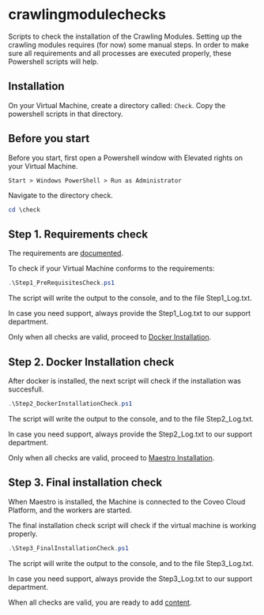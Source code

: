 # crawlingmodulechecks
Scripts to check the installation of the Crawling Modules.
Setting up the crawling modules requires (for now) some manual steps. In order to make sure all requirements and all processes are executed properly, these Powershell scripts will help.

## Installation
On your Virtual Machine, create a directory called: ```Check```.
Copy the powershell scripts in that directory.

## Before you start
Before you start, first open a Powershell window with Elevated rights on your Virtual Machine.
```
Start > Windows PowerShell > Run as Administrator
```
Navigate to the directory check.
```powershell
cd \check
```

## Step 1. Requirements check
The requirements are [documented](https://docs.coveo.com/en/23/cloud-v2-developers/requirements).

To check if your Virtual Machine conforms to the requirements:
```powershell
.\Step1_PreRequisitesCheck.ps1
```

The script will write the output to the console, and to the file Step1_Log.txt.

In case you need support, always provide the Step1_Log.txt to our support department.


Only when all checks are valid, proceed to [Docker Installation](https://docs.coveo.com/en/96/cloud-v2-developers/installing-docker#installing-docker-enterprise-edition).

## Step 2. Docker Installation check
After docker is installed, the next script will check if the installation was succesfull.
```powershell
.\Step2_DockerInstallationCheck.ps1
```

The script will write the output to the console, and to the file Step2_Log.txt.

In case you need support, always provide the Step2_Log.txt to our support department.


Only when all checks are valid, proceed to [Maestro Installation](https://docs.coveo.com/en/71/cloud-v2-developers/installing-maestro).

## Step 3. Final installation check
When Maestro is installed, the Machine is connected to the Coveo Cloud Platform, and the workers are started.

The final installation check script will check if the virtual machine is working properly.
```powershell
.\Step3_FinalInstallationCheck.ps1
```

The script will write the output to the console, and to the file Step3_Log.txt.

In case you need support, always provide the Step3_Log.txt to our support department.

When all checks are valid, you are ready to add [content](https://docs.coveo.com/en/170/cloud-v2-developers/creating-a-crawling-module-source).

